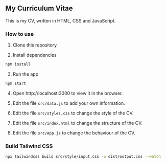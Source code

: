 ## My Curriculum Vitae

This is my CV, written in HTML, CSS and JavaScript.

### How to use

1. Clone this repository

2. Install dependencies

```bash
npm install
```

3. Run the app

```bash
npm start
```

4. Open http://localhost:3000 to view it in the browser.

5. Edit the file `src/data.js` to add your own information.

6. Edit the file `src/styles.css` to change the style of the CV.

7. Edit the file `src/index.html` to change the structure of the CV.

8. Edit the file `src/App.js` to change the behaviour of the CV.

### Build Tailwind CSS

```bash
npx tailwindcss build src/style/input.css -o dist/output.css --watch
```
